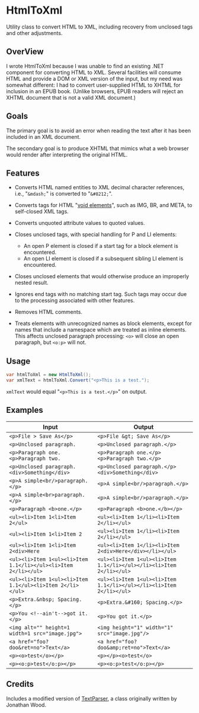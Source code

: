 # HtmlToXml
Utility class to convert HTML to XML, including recovery from unclosed tags and other adjustments.

## OverView

I wrote HtmlToXml because I was unable to find an existing .NET component for converting HTML to XML. Several facilities will consume HTML and provide a DOM or XML version of the input, but my need was somewhat different: I had to convert user-supplied HTML to XHTML for inclusion in an EPUB book. (Unlike browsers, EPUB readers will reject an XHTML document that is not a valid XML document.)

## Goals

The primary goal is to avoid an error when reading the text after it has been included in an XML document.

The secondary goal is to produce XHTML that mimics what a web browser would render after interpreting the original HTML.

## Features

- Converts HTML named entities to XML decimal character references, i.e., "`&mdash;`" is converted to "`&#8212;`".

- Converts tags for HTML "[void elements](https://html.spec.whatwg.org/multipage/syntax.html#void-elements "WHATWG specification")", such as IMG, BR, and META, to self-closed XML tags.

- Converts unquoted attribute values to quoted values.

- Closes unclosed tags, with special handling for P and LI elements:
  - An open P element is closed if a start tag for a block element is encountered.
  - An open LI element is closed if a subsequent sibling LI element is encountered.

- Closes unclosed elements that would otherwise produce an improperly nested result.

- Ignores end tags with no matching start tag. Such tags may occur due to the processing associated with other features.

- Removes HTML comments.

- Treats elements with unrecognized names as block elements, except for   names that include a namespace which are treated as inline elements. This affects unclosed paragraph processing: `<o>` will close an open paragraph, but `<o:p>` will not.

## Usage

```csharp
var htmlToXml = new HtmlToXml();
var xmlText = htmlToXml.Convert("<p>This is a test.");
```

`xmlText` would equal "`<p>This is a test.</p>`" on output.

## Examples

| Input | Output |
| ----- | ------ |
| `<p>File > Save As</p>` | `<p>File &gt; Save As</p>` |
| `<p>Unclosed paragraph.` | `<p>Unclosed paragraph.</p>` |
| `<p>Paragraph one.<p>Paragraph two.` | `<p>Paragraph one.</p><p>Paragraph two.</p>` |
| `<p>Unclosed paragraph.<div>Something</div>` | `<p>Unclosed paragraph.</p><div>Something</div>` |
| `<p>A simple<br/>paragraph.</p>` | `<p>A simple<br/>paragraph.</p>` |
| `<p>A simple<br>paragraph.</p>` | `<p>A simple<br/>paragraph.</p>` |
| `<p>Paragraph <b>one.</p>` | `<p>Paragraph <b>one.</b></p>` |
| `<ul><li>Item 1<li>Item 2</ul>` | `<ul><li>Item 1</li><li>Item 2</li></ul>` |
| `<ul><li>Item 1<li>Item 2` | `<ul><li>Item 1</li><li>Item 2</li></ul>` |
| `<ul><li>Item 1<li>Item 2<div>Here` | `<ul><li>Item 1</li><li>Item 2<div>Here</div></li></ul>` |
| `<ul><li>Item 1<ul><li>Item 1.1</li></ul><li>Item 2</li></ul>` | `<ul><li>Item 1<ul><li>Item 1.1</li></ul></li><li>Item 2</li></ul>` |
| `<ul><li>Item 1<ul><li>Item 1.1</ul><li>Item 2</li></ul>` | `<ul><li>Item 1<ul><li>Item 1.1</li></ul></li><li>Item 2</li></ul>` |
| `<p>Extra.&nbsp; Spacing.</p>` | `<p>Extra.&#160; Spacing.</p>` |
| `<p>You <!--ain't-->got it.</p>` | `<p>You got it.</p>` |
| `<img alt="" height=1 width=1 src="image.jpg">` | `<img height="1" width="1" src="image.jpg"/>` |
| `<a href="foo?doo&ret=no">Text</a>` | `<a href="foo?doo&amp;ret=no">Text</a>` |
| `<p><o>test</o></p>` | `<p></p><o>test</o>` |
| `<p><o:p>test</o:p></p>` | `<p><o:p>test</o:p></p>` |

## Credits

Includes a modified version of [TextParser](http://www.blackbeltcoder.com/Articles/strings/a-text-parsing-helper-class), a class originally written by Jonathan Wood.

